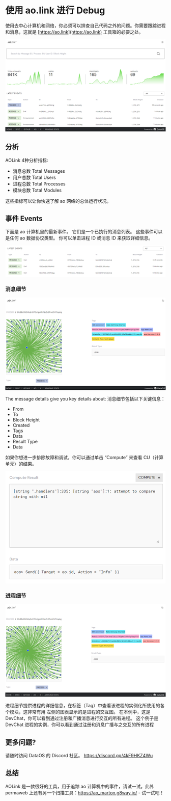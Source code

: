 # 使用 ao.link 进行 Debug

使用去中心计算机和网络，你必须可以排查自己代码之外的问题。你需要跟踪进程和消息，这就是 [https://ao.link](https://ao.link) 工具箱的必要之处。

![ao.link homepage displaying ao network stats](aolink.png)

## 分析

AOLink 4种分析指标:

- 消息总数 Total Messages
- 用户总数 Total Users
- 进程总数 Total Processes
- 模块总数 Total Modules

这些指标可以让你快速了解 ao 网络的总体运行状况。

## 事件 Events

下面是 ao 计算机里的最新事件。 它们是一个已执行的消息列表。 这些事件可以是任何 ao 数据协议类型。 你可以单击进程 ID 或消息 ID 来获取详细信息。

![ao.link list of events](aolink-list-example.png)

### 消息细节

![ao.link message details displaying the message processed](aolink-message-details.png)

The message details give you key details about:
消息细节包括以下关键信息：

- From
- To
- Block Height
- Created
- Tags
- Data
- Result Type
- Data

如果你想进一步排除故障和调试，你可以通过单击 “Compute” 来查看 CU（计算单元）的结果。

![ao.link compute result example for debugging](aolink-compute-example.png)

### 进程细节

![ao.link displaying a process in details](aolink-process-details.png)

进程细节提供进程的详细信息，在标签（Tag）中查看该进程的实例化所使用的各个模块，这非常有用
左侧的图表显示的是进程的交互图。
在本例中，这是 DevChat，你可以看到通过注册和广播消息进行交互的所有进程。
这个例子是 DevChat 进程的实例，你可以看到通过注册和消息广播与之交互的所有进程

## 更多问题?

请随时访问 DataOS 的 Discord 社区。
https://discord.gg/4kF9HKZ4Wu

## 总结

AOLink 是一款很好的工具，用于追踪 ao 计算机中的事件，请试一试。此外 permaweb 上还有另一个扫描工具：https://ao_marton.g8way.io/ - 试一试吧！

